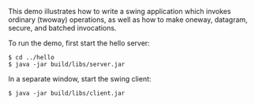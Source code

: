 This demo illustrates how to write a swing application which invokes
ordinary (twoway) operations, as well as how to make oneway, datagram,
secure, and batched invocations.

To run the demo, first start the hello server:

    $ cd ../hello
    $ java -jar build/libs/server.jar

In a separate window, start the swing client:

    $ java -jar build/libs/client.jar

